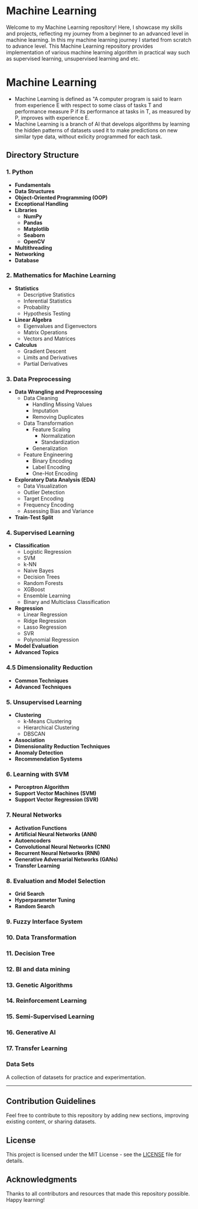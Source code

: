 # Machine Learning
Welcome to my Machine Learning repository! Here, I showcase my skills and projects, reflecting my journey from a beginner to an advanced level in machine learning. In this my machine learning journey I started from scratch to advance level.
This Machine Learning repository provides implementation of various machine learning algorithm in practical way such as supervised learning, unsupervised learning and etc.

# Machine Learning
- Machine Learning is defined as "A computer program is said to learn from experience E with respect to some class of tasks T and performance measure P if its performance at tasks in T, as measured by P, improves with experience E.
- Machine Learning is a branch of AI that develops algorithms by learning the hidden patterns of datasets used it to make predictions on new similar type data, without exlicity programmed for each task.

## Directory Structure

### 1. Python
- **Fundamentals**
- **Data Structures**
- **Object-Oriented Programming (OOP)**
- **Exceptional Handling**
- **Libraries**
  - **NumPy**
  - **Pandas**
  - **Matplotlib**
  - **Seaborn**
  - **OpenCV**
- **Multithreading**
- **Networking**
- **Database**

### 2. Mathematics for Machine Learning
- **Statistics**
  - Descriptive Statistics
  - Inferential Statistics
  - Probability
  - Hypothesis Testing
- **Linear Algebra**
  - Eigenvalues and Eigenvectors
  - Matrix Operations
  - Vectors and Matrices
- **Calculus**
  - Gradient Descent
  - Limits and Derivatives
  - Partial Derivatives

### 3. Data Preprocessing
- **Data Wrangling and Preprocessing**
  - Data Cleaning
    - Handling Missing Values
    - Imputation
    - Removing Duplicates
  - Data Transformation
    - Feature Scaling
      - Normalization
      - Standardization
    - Generalization
  - Feature Engineering
    - Binary Encoding
    - Label Encoding
    - One-Hot Encoding
- **Exploratory Data Analysis (EDA)**
  - Data Visualization
  - Outlier Detection
  - Target Encoding
  - Frequency Encoding
  - Assessing Bias and Variance
- **Train-Test Split**

### 4. Supervised Learning
- **Classification**
  - Logistic Regression
  - SVM
  - k-NN
  - Naive Bayes
  - Decision Trees
  - Random Forests
  - XGBoost
  - Ensemble Learning
  - Binary and Multiclass Classification
- **Regression**
  - Linear Regression
  - Ridge Regression
  - Lasso Regression
  - SVR
  - Polynomial Regression
- **Model Evaluation**
- **Advanced Topics**

### 4.5 Dimensionality Reduction
- **Common Techniques**
- **Advanced Techniques**

### 5. Unsupervised Learning
- **Clustering**
  - k-Means Clustering
  - Hierarchical Clustering
  - DBSCAN
- **Association**
- **Dimensionality Reduction Techniques**
- **Anomaly Detection**
- **Recommendation Systems**

### 6. Learning with SVM
- **Perceptron Algorithm**
- **Support Vector Machines (SVM)**
- **Support Vector Regression (SVR)**

### 7. Neural Networks
- **Activation Functions**
- **Artificial Neural Networks (ANN)**
- **Autoencoders**
- **Convolutional Neural Networks (CNN)**
- **Recurrent Neural Networks (RNN)**
- **Generative Adversarial Networks (GANs)**
- **Transfer Learning**

### 8. Evaluation and Model Selection
- **Grid Search**
- **Hyperparameter Tuning**
- **Random Search**

### 9. Fuzzy Interface System

### 10. Data Transformation

### 11. Decision Tree

### 12. BI and data mining

### 13. Genetic Algorithms

### 14. Reinforcement Learning

### 15. Semi-Supervised Learning

### 16. Generative AI

### 17. Transfer Learning

###  Data Sets
A collection of datasets for practice and experimentation.

---

## Contribution Guidelines
Feel free to contribute to this repository by adding new sections, improving existing content, or sharing datasets. 

## License
This project is licensed under the MIT License - see the [LICENSE](LICENSE) file for details.

## Acknowledgments
Thanks to all contributors and resources that made this repository possible. Happy learning!
```

